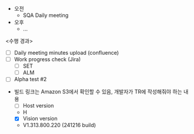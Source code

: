 - 오전
	- SQA Daily meeting
- 오후
	- ...

<수행 경과>
- [ ] Daily meeting minutes upload (confluence)
- [ ] Work progress check (Jira)
	- [ ] SET
	- [ ] ALM

- [ ] Alpha test #2
- 빌드 링크는 Amazon S3에서 확인할 수 있음, 개발자가 TR에 작성해줘야 하는 내용
	- [ ] Host version
	- H
	- [x] Vision version
	- V1.313.800.220 (241216 build)

